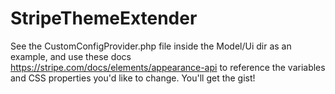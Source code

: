 # StripeThemeExtender

See the CustomConfigProvider.php file inside the Model/Ui dir as an example, and use these docs https://stripe.com/docs/elements/appearance-api to reference the variables and CSS  properties you'd like to change. You'll get the gist!
